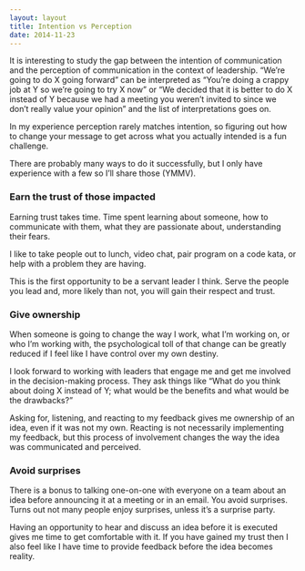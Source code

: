 ```yaml
---
layout: layout
title: Intention vs Perception
date: 2014-11-23
---
```


It is interesting to study the gap between the intention of communication and the perception of communication in the context of leadership. “We’re going to do X going forward” can be interpreted as “You’re doing a crappy job at Y so we’re going to try X now” or “We decided that it is better to do X instead of Y because we had a meeting you weren’t invited to since we don’t really value your opinion” and the list of interpretations goes on.

In my experience perception rarely matches intention, so figuring out how to change your message to get across what you actually intended is a fun challenge.

There are probably many ways to do it successfully, but I only have experience with a few so I’ll share those (YMMV).

### Earn the trust of those impacted

Earning trust takes time. Time spent learning about someone, how to communicate with them, what they are passionate about, understanding their fears.

I like to take people out to lunch, video chat, pair program on a code kata, or help with a problem they are having.

This is the first opportunity to be a servant leader I think. Serve the people you lead and, more likely than not, you will gain their respect and trust.

### Give ownership

When someone is going to change the way I work, what I’m working on, or who I’m working with, the psychological toll of that change can be greatly reduced if I feel like I have control over my own destiny.

I look forward to working with leaders that engage me and get me involved in the decision-making process. They ask things like “What do you think about doing X instead of Y; what would be the benefits and what would be the drawbacks?”

Asking for, listening, and reacting to my feedback gives me ownership of an idea, even if it was not my own. Reacting is not necessarily implementing my feedback, but this process of involvement changes the way the idea was communicated and perceived.

### Avoid surprises

There is a bonus to talking one-on-one with everyone on a team about an idea before announcing it at a meeting or in an email. You avoid surprises. Turns out not many people enjoy surprises, unless it’s a surprise party.

Having an opportunity to hear and discuss an idea before it is executed gives me time to get comfortable with it. If you have gained my trust then I also feel like I have time to provide feedback before the idea becomes reality.
